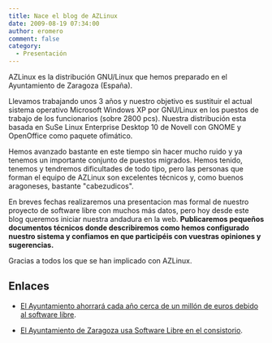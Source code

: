 ```yaml
---
title: Nace el blog de AZLinux
date: 2009-08-19 07:34:00
author: eromero
comment: false
category:
  - Presentación
---
```


AZLinux es la distribución GNU/Linux que hemos preparado en el Ayuntamiento de Zaragoza (España).

<!-- more -->

Llevamos trabajando unos 3 años y nuestro objetivo es sustituir el actual sistema operativo Microsoft Windows XP por GNU/Linux en los puestos de trabajo de los funcionarios (sobre 2800 pcs). Nuestra distribución esta basada en SuSe Linux Enterprise Desktop 10 de Novell con GNOME y OpenOffice como paquete ofimático.

Hemos avanzado bastante en este tiempo sin hacer mucho ruido y ya tenemos un importante conjunto de puestos migrados. Hemos tenido, tenemos y tendremos dificultades de todo tipo, pero las personas que forman el equipo de AZLinux son excelentes técnicos y, como buenos aragoneses, bastante "cabezudicos".

En breves fechas realizaremos una presentacion mas formal de nuestro proyecto de software libre con muchos más datos, pero hoy desde este blog queremos iniciar nuestra andadura en la web. **Publicaremos pequeños documentos técnicos donde describiremos como hemos configurado nuestro sistema y confiamos en que participéis con vuestras opiniones y sugerencias.**

Gracias a todos los que se han implicado con AZLinux.

## Enlaces

- [El Ayuntamiento ahorrará cada año cerca de un millón de euros debido al software libre](https://www.europapress.es/aragon/innova-00241/noticia-innova-ayuntamiento-zaragoza-ahorrara-cada-ano-cerca-millon-euros-debido-software-libre-20070222144226.html).

- [El Ayuntamiento de Zaragoza usa Software Libre en el consistorio](http://hispalinux.es/node/611).
